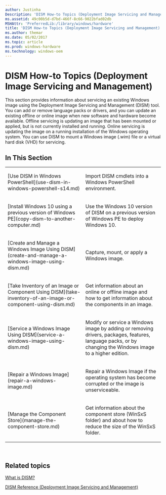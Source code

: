 ```yaml
---
author: Justinha
Description: 'DISM How-to Topics (Deployment Image Servicing and Management)'
ms.assetid: 49c00b5d-d7bd-466f-8c66-9022bfad02db
MSHAttr: 'PreferredLib:/library/windows/hardware'
title: 'DISM How-to Topics (Deployment Image Servicing and Management)'
ms.author: themar
ms.date: 05/02/2017
ms.topic: article
ms.prod: windows-hardware
ms.technology: windows-oem
---
```


# DISM How-to Topics (Deployment Image Servicing and Management)


This section provides information about servicing an existing Windows image using the Deployment Image Servicing and Management (DISM) tool. You can add or remove language packs or drivers, and you can update an existing offline or online image when new software and hardware become available. Offline servicing is updating an image that has been mounted or applied, but is not currently installed and running. Online servicing is updating the image on a running installation of the Windows operating system. You can use DISM to mount a Windows image (.wim) file or a virtual hard disk (VHD) for servicing.

## <span id="In_This_Section"></span><span id="in_this_section"></span><span id="IN_THIS_SECTION"></span>In This Section


<table>
<colgroup>
<col width="50%" />
<col width="50%" />
</colgroup>
<tbody>
<tr class="odd">
<td align="left"><p>[Use DISM in Windows PowerShell](use-dism-in-windows-powershell-s14.md)</p></td>
<td align="left"><p>Import DISM cmdlets into a Windows PowerShell environment.</p></td>
</tr>
<tr class="even">
<td align="left"><p>[Install Windows 10 using a previous version of Windows PE](copy-dism-to-another-computer.md)</p></td>
<td align="left"><p>Use the Windows 10 version of DISM on a previous version of Windows PE to deploy Windows 10.</p></td>
</tr>
<tr class="odd">
<td align="left"><p>[Create and Manage a Windows Image Using DISM](create-and-manage-a-windows-image-using-dism.md)</p></td>
<td align="left"><p>Capture, mount, or apply a Windows image.</p></td>
</tr>
<tr class="even">
<td align="left"><p>[Take Inventory of an Image or Component Using DISM](take-inventory-of-an-image-or-component-using-dism.md)</p></td>
<td align="left"><p>Get information about an online or offline image and how to get information about the components in an image.</p></td>
</tr>
<tr class="odd">
<td align="left"><p>[Service a Windows Image Using DISM](service-a-windows-image-using-dism.md)</p></td>
<td align="left"><p>Modify or service a Windows image by adding or removing drivers, packages, features, language packs, or by changing the Windows image to a higher edition.</p></td>
</tr>
<tr class="even">
<td align="left"><p>[Repair a Windows Image](repair-a-windows-image.md)</p></td>
<td align="left"><p>Repair a Windows Image if the operating system has become corrupted or the image is unserviceable.</p></td>
</tr>
<tr class="odd">
<td align="left"><p>[Manage the Component Store](manage-the-component-store.md)</p></td>
<td align="left"><p>Get information about the component store (WinSxS folder) and about how to reduce the size of the WinSxS folder.</p></td>
</tr>
</tbody>
</table>

 

## <span id="related_topics"></span>Related topics


[What is DISM?](what-is-dism.md)

[DISM Reference (Deployment Image Servicing and Management)](dism-reference--deployment-image-servicing-and-management.md)

 

 






